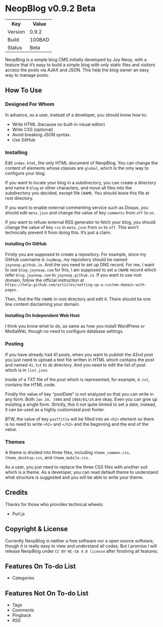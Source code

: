 # NeopBlog v0.9.2 Beta #

<table>
	<tr>
		<th>Key</th><th>Value</th>
	</tr>
	<tr>
		<td>Version</td><td>0.9.2</td>
	</tr>
	<tr>
		<td>Build</td><td>100BAD</td>
	</tr>
	<tr>
		<td>Status</td><td>Beta</td>
	</tr>
</table>

NeopBlog is a simple blog CMS initially developed by Joy Neop, with a feature that it’s easy to build a simple blog with only static files and visitors access the posts via AJAX and JSON. This help the blog owner an easy way to manage posts.

## How To Use ##

### Designed For Whom ###

In advance, as a user, instead of a developer, you should know how to:
* Write HTML (because no built-in visual editor)
* Write CSS (optional)
* Avoid breaking JSON syntax.
* Use GitHub

### Installing ###

Edit `index.html`, the only HTML document of NeopBlog. You can change the content of elements whose classes are `global`, which is the only way to configure your blog.

If you want to locate your blog in a subdirectory, you can create a directory and name it `blog` or other characters, and move all files into the subdirectory you decided, except file `CNAME`. You should leave this file at root directory.

If you want to enable external commenting service such as Disqus, you should edit `meta.json` and change the value of key `comments` from `off` to `on`.

If you want to refuse external RSS generator to fetch your blog, you should change the value of key `rss` in `meta.json` from `on` to `off`. This won’t technically prevent it from doing this. It’s just a claim.

#### Installing On GitHub ####

Firstly you are supposed to create a repository. For example, since my GitHub username is `JoyNeop`, my repository should be named `joyneop.github.io`. And the you need to set up DNS record. For me, I want to use `blog.joyneop.com` for this, I am supposed to set a `CNAME` record which refer `blog.joyneop.com` to `joyneop.github.io`. If you want to use root domain, follow the official instruction at `https://help.github.com/articles/setting-up-a-custom-domain-with-pages`.

Then, find the file `CNAME` in root directory and edit it. There should be one line content disclaiming your domain.

#### Installing On Independent Web Host ####

I think you know what to do, as same as how you install WordPress or MediaWiki, though no need to configure database settings.

### Posting ###

If you have already had 41 posts, when you want to publish the 42nd post you just need to upload a text file written in HTML which contains the post and named `41.txt` to `db` directory. And you need to edit the list of post which is in `list.json`.

Inside of a TXT file of the post which is represented, for example, `0.txt`, contains the HTML code.

Finally the value of key “postDate” is not analyzed so that you can write in any form. Both `Jan 24, 1984` and `1984/01/24` are okay. Even you can give up insisting a single form. Strictly, this it not quite limited to set a date, instead, it can be used as a highly customized post footer.

BTW, the value of key `postTitle` will be filled into an `<h2>` element so there is no need to write `<h2>` and `</h2>` and the beginning and the end of the value.

### Themes ###

A theme is divided into three files, including `theme_common.css`, `theme_desktop.css`, and `theme_mobile.css`.

As a user, you just need to replace the three CSS files with another suit which is a theme. As a developer, you can read default theme to understand what structure is suggested and you will be able to write your theme.

## Credits ##

Thanks for those who provides technical wheels:

* Purl.js

## Copyright & License ##

Currently NeopBlog is neither a free software nor a open source software, though it is really easy to view and understand all codes. But I promise I will release NeopBlog under `CC BY-NC-SA 4.0 license` after finishing all features.

## Features On To-do List ##

* Categories

## Features Not On To-do List ##

* Tags
* Comments
* Pingback
* RSS
